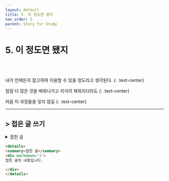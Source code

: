 ```yaml
---
layout: default
title: 5. 이 정도면 됐지
nav_order: 5
parent: Story for Study
---
```


#  5. 이 정도면 됐지

<br><br>

내가 언제든지 참고하여 이용할 수 있을 정도라고 생각된다.
{: .text-center}

점점 더 많은 것을 배워나가고 지식이 채워지더라도
{: .text-center}

처음 이 과정들을 잊지 않길
{: .text-center}

-----

## > 접은 글 쓰기

<div class="code-example">
<details>
<summary>접힌 글</summary>
<div markdown="1">
접힌 글의 내용입니다.
</div>
</details>
</div>

```html
<details>
<summary>접힌 글</summary>
<div markdown="1">
접힌 글의 내용입니다.

</div>
</details>
```

